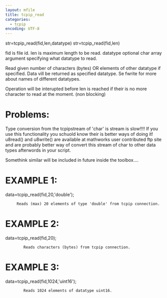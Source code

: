 ```yaml
---
layout: mfile
title: tcpip_read
categories:
  - tcpip
encoding: UTF-8
---
```


str=tcpip\_read(fid,len,datatype)
str=tcpip\_read(fid,len)

fid       is file id.
len       is maximum length to be read.
datatype  optional char array argument specifying what datatype to read.

Read given number of characters (bytes) OR elements of other datatype
if specified. Data vill be returned as specified datatype.
Se  fwrite   for more about names of different datatypes.

Operation will be interupted before len is reached if their
is no more character to read at the moment. (non blocking)


# Problems:

Type conversion from the tcpipstream of 'char' is stream is slow!!!!
If you use this functionality you schuold know their is better
ways of doing it! u8read()   and u8write() are available at mathworks
user contributed ftp site and are probably better way of convert
this stream of char to other data types afterwords in your script.

Somethink similar will be included in future inside the toolbox....


# EXAMPLE 1:

   data=tcpip\_read(fid,20,'double');

         Reads (max) 20 elements of type 'double' from tcpip connection.


# EXAMPLE 2:

   data=tcpip\_read(fid,20);

            Reads characters (bytes) from tcpip connection.


# EXAMPLE 3:

   data=tcpip\_read(fid,1024,'uint16');

            Reads 1024 elements of datatype uint16.
